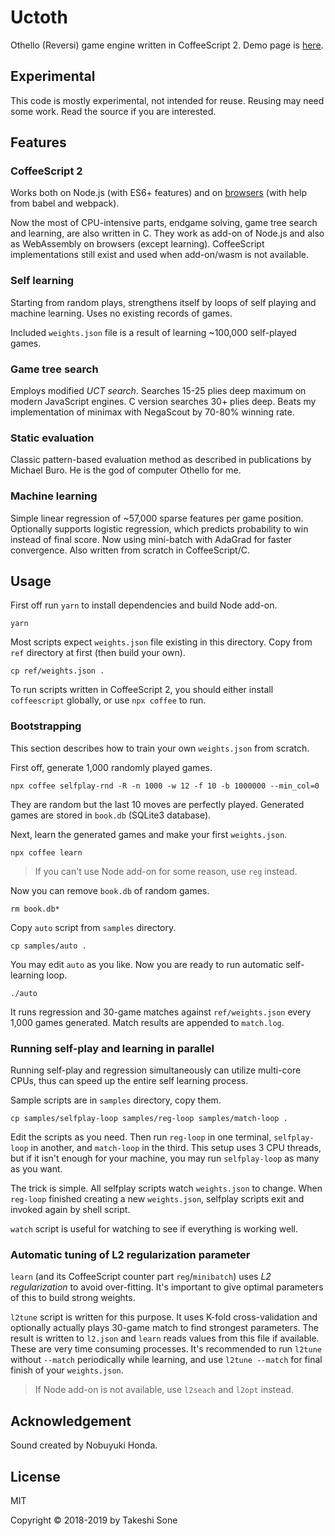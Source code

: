 # Uctoth

Othello (Reversi) game engine written in CoffeeScript 2.
Demo page is [here](https://ts1.github.io/uctoth/).

## Experimental

This code is mostly experimental, not intended for reuse.
Reusing may need some work.
Read the source if you are interested.

## Features

### CoffeeScript 2

Works both on Node.js (with ES6+ features) and on [browsers](https://ts1.github.io/uctoth/) (with help from babel and webpack).

Now the most of CPU-intensive parts, endgame solving, game tree search and
learning, are also written in C.
They work as add-on of Node.js and also as WebAssembly on browsers
(except learning).
CoffeeScript implementations still exist and used when add-on/wasm is not
available.

### Self learning

Starting from random plays, strengthens itself by loops of self playing and
machine learning.
Uses no existing records of games.

Included `weights.json` file is a result of learning ~100,000 self-played games.

### Game tree search

Employs modified *UCT search*.
Searches 15-25 plies deep maximum on modern JavaScript engines.
C version searches 30+ plies deep.
Beats my implementation of minimax with NegaScout by 70-80% winning rate.

### Static evaluation

Classic pattern-based evaluation method as described in publications by Michael Buro.
He is the god of computer Othello for me.

### Machine learning

Simple linear regression of ~57,000 sparse features per game position.
Optionally supports logistic regression, which predicts probability to win instead
of final score.
Now using mini-batch with AdaGrad for faster convergence.
Also written from scratch in CoffeeScript/C.

## Usage

First off run `yarn` to install dependencies and build Node add-on.

```
yarn
```

Most scripts expect `weights.json` file existing in this directory.
Copy from `ref` directory at first (then build your own).

```
cp ref/weights.json .
```

To run scripts written in CoffeeScript 2, you should either install
`coffeescript` globally, or use `npx coffee` to run.

### Bootstrapping

This section describes how to train your own `weights.json` from scratch.

First off, generate 1,000 randomly played games.

```
npx coffee selfplay-rnd -R -n 1000 -w 12 -f 10 -b 1000000 --min_col=0
```

They are random but the last 10 moves are perfectly played.
Generated games are stored in `book.db` (SQLite3 database).

Next, learn the generated games and make your first `weights.json`.

```
npx coffee learn
```

> If you can't use Node add-on for some reason, use `reg` instead.

Now you can remove `book.db` of random games.

```
rm book.db*
```

Copy `auto` script from `samples` directory.

```
cp samples/auto .
```

You may edit `auto` as you like.
Now you are ready to run automatic self-learning loop.

```
./auto
```

It runs regression and 30-game matches against `ref/weights.json`
every 1,000 games generated.
Match results are appended to `match.log`.

### Running self-play and learning in parallel

Running self-play and regression simultaneously can utilize multi-core CPUs,
thus can speed up the entire self learning process.

Sample scripts are in `samples` directory, copy them.

```
cp samples/selfplay-loop samples/reg-loop samples/match-loop .
```

Edit the scripts as you need.
Then run `reg-loop` in one terminal, `selfplay-loop` in another, and `match-loop` in the third.
This setup uses 3 CPU threads, but if it isn't enough for your machine,
you may run `selfplay-loop` as many as you want.

The trick is simple.
All selfplay scripts watch `weights.json` to change.
When `reg-loop` finished creating a new `weights.json`, selfplay scripts exit
and invoked again by shell script.

`watch` script is useful for watching to see if everything is working well.

### Automatic tuning of L2 regularization parameter

`learn` (and its CoffeeScript counter part `reg`/`minibatch`) uses
*L2 regularization* to avoid over-fitting.
It's important to give optimal parameters of this to build strong weights.

`l2tune` script is written for this purpose.
It uses K-fold cross-validation and optionally actually plays 30-game match to
find strongest parameters.
The result is written to `l2.json` and `learn` reads values from this file if
available.
These are very time consuming processes.
It's recommended to run `l2tune` without `--match` periodically while learning,
and use `l2tune --match` for final finish of your `weights.json`.

> If Node add-on is not available, use `l2seach` and `l2opt` instead.

## Acknowledgement

Sound created by Nobuyuki Honda.

## License

MIT

Copyright © 2018-2019 by Takeshi Sone
